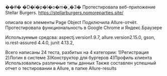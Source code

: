 ��#� �D�i�p�l�o�m�_�3�
Протестировала веб-приложение Stellar Burgers.
https://stellarburgers.nomoreparties.site/

описала все элементы Page Object
Подключила Allure-отчёт.
Протестировала функциональность в Google Chrome и Яндекс.Браузере

Используемые средсва: aspectj.version1.9.7, allure.version2.15.0, gson, io.rest-assured 4.4.0, junit 4.13.2,

Всего написаны 24 теста, разбитых на 4 категории:
1)Регистрация
2)Логин в системе
3)Конструктор для бургеров
4)Профиль клиента
Использовались различные типы данных
Также составлен успешный отчет о тестировании в Allure, в папке Allure-results
